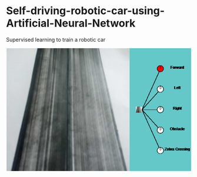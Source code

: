 # Self-driving-robotic-car-using-Artificial-Neural-Network
Supervised learning to train a robotic car


![webapp view](https://github.com/PrajwalKoirala/Self-driving-robotic-car-using-Artificial-Neural-Network/blob/master/Demonstration-of-ANN_vehicle-in-web-app/visjs.png)
